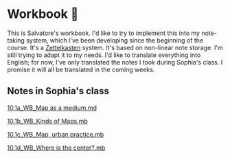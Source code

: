 # Workbook 🌸

This is Salvatore's workbook.
I'd like to try to implement this into my note-taking system, which I've been developing since the beginning of the course. It's a [Zettelkasten](https://en.wikipedia.org/wiki/Zettelkasten) system. It's based on non-linear note storage. I'm still trying to adapt it to my needs. I'd like to translate everything into English; for now, I've only translated the notes I took during Sophia's class. I promise it will all be translated in the coming weeks.

## Notes in Sophia's class

[10.1a_WB_Map as a medium.md](https://my.flowershow.app/@SCRCTT/Salvatore-Crucitti/ZK/01_RACCOGLITORE/10.1a_WB_Map+as+a+medium)

[10.1b_WB_Kinds of Maps.mb](https://my.flowershow.app/@SCRCTT/Salvatore-Crucitti/ZK/01_RACCOGLITORE/10.1b_WB_Kinds+of+Maps)

[10.1c_WB_Map, urban practice.mb](https://my.flowershow.app/@SCRCTT/Salvatore-Crucitti/ZK/01_RACCOGLITORE/10.1c_WB_Map%2C+urban+practice)

[10.1d_WB_Where is the center?.mb](https://my.flowershow.app/@SCRCTT/Salvatore-Crucitti/ZK/01_RACCOGLITORE/10.1d_WB_Where+is+the+center%3F)
